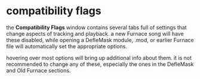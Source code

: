 # compatibility flags

the **Compatibility Flags** window contains several tabs full of settings that change aspects of tracking and playback. a new Furnace song will have these disabled, while opening a DefleMask module, .mod, or earlier Furnace file will automatically set the appropriate options.

hovering over most options will bring up additional info about them. it is not recommended to change any of these, especially the ones in the DefleMask and Old Furnace sections.

